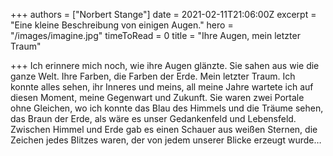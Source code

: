 +++
authors = ["Norbert Stange"]
date = 2021-02-11T21:06:00Z
excerpt = "Eine kleine Beschreibung von einigen Augen."
hero = "/images/imagine.jpg"
timeToRead = 0
title = "Ihre Augen, mein letzter Traum"

+++
Ich erinnere mich noch, wie ihre Augen glänzte. Sie sahen aus wie die ganze Welt. Ihre Farben, die Farben der Erde. Mein letzter Traum. Ich konnte alles sehen, ihr Inneres und meins, all meine Jahre wartete ich auf diesen Moment, meine Gegenwart und Zukunft. Sie waren zwei Portale ohne Gleichen, wo ich konnte das Blau des Himmels und die Träume sehen, das Braun der Erde, als wäre es unser Gedankenfeld und Lebensfeld. Zwischen Himmel und Erde gab es einen Schauer aus weißen Sternen, die Zeichen jedes Blitzes waren, der von jedem unserer Blicke erzeugt wurde…